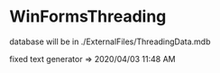# WinFormsThreading

database will be in ./ExternalFiles/ThreadingData.mdb

fixed text generator => 2020/04/03 11:48 AM
